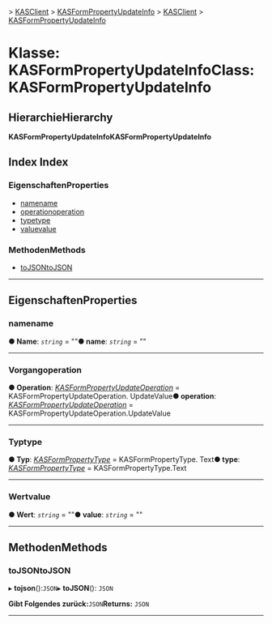 <span data-ttu-id="cc37d-101">[](../README.md) > [KASClient](../modules/kasclient.md) > [KASFormPropertyUpdateInfo](../classes/kasclient.kasformpropertyupdateinfo.md)</span><span class="sxs-lookup"><span data-stu-id="cc37d-101">[](../README.md) > [KASClient](../modules/kasclient.md) > [KASFormPropertyUpdateInfo](../classes/kasclient.kasformpropertyupdateinfo.md)</span></span>

# <a name="class-kasformpropertyupdateinfo"></a><span data-ttu-id="cc37d-102">Klasse: KASFormPropertyUpdateInfo</span><span class="sxs-lookup"><span data-stu-id="cc37d-102">Class: KASFormPropertyUpdateInfo</span></span>

## <a name="hierarchy"></a><span data-ttu-id="cc37d-103">Hierarchie</span><span class="sxs-lookup"><span data-stu-id="cc37d-103">Hierarchy</span></span>

<span data-ttu-id="cc37d-104">**KASFormPropertyUpdateInfo**</span><span class="sxs-lookup"><span data-stu-id="cc37d-104">**KASFormPropertyUpdateInfo**</span></span>

## <a name="index"></a><span data-ttu-id="cc37d-105">Index </span><span class="sxs-lookup"><span data-stu-id="cc37d-105">Index</span></span>

### <a name="properties"></a><span data-ttu-id="cc37d-106">Eigenschaften</span><span class="sxs-lookup"><span data-stu-id="cc37d-106">Properties</span></span>

* [<span data-ttu-id="cc37d-107">name</span><span class="sxs-lookup"><span data-stu-id="cc37d-107">name</span></span>](kasclient.kasformpropertyupdateinfo.md#name)
* [<span data-ttu-id="cc37d-108">operation</span><span class="sxs-lookup"><span data-stu-id="cc37d-108">operation</span></span>](kasclient.kasformpropertyupdateinfo.md#operation)
* [<span data-ttu-id="cc37d-109">type</span><span class="sxs-lookup"><span data-stu-id="cc37d-109">type</span></span>](kasclient.kasformpropertyupdateinfo.md#type)
* [<span data-ttu-id="cc37d-110">value</span><span class="sxs-lookup"><span data-stu-id="cc37d-110">value</span></span>](kasclient.kasformpropertyupdateinfo.md#value)
### <a name="methods"></a><span data-ttu-id="cc37d-111">Methoden</span><span class="sxs-lookup"><span data-stu-id="cc37d-111">Methods</span></span>

* [<span data-ttu-id="cc37d-112">toJSON</span><span class="sxs-lookup"><span data-stu-id="cc37d-112">toJSON</span></span>](kasclient.kasformpropertyupdateinfo.md#tojson)

---

## <a name="properties"></a><span data-ttu-id="cc37d-113">Eigenschaften</span><span class="sxs-lookup"><span data-stu-id="cc37d-113">Properties</span></span>

<a id="name"></a>

###  <a name="name"></a><span data-ttu-id="cc37d-114">name</span><span class="sxs-lookup"><span data-stu-id="cc37d-114">name</span></span>

<span data-ttu-id="cc37d-115">**● Name**: *`string`* = ""</span><span class="sxs-lookup"><span data-stu-id="cc37d-115">**● name**: *`string`* = ""</span></span>

___

<a id="operation"></a>

###  <a name="operation"></a><span data-ttu-id="cc37d-116">Vorgang</span><span class="sxs-lookup"><span data-stu-id="cc37d-116">operation</span></span>

<span data-ttu-id="cc37d-117">**● Operation**: *[KASFormPropertyUpdateOperation](../enums/kasclient.kasformpropertyupdateoperation.md)* = KASFormPropertyUpdateOperation. UpdateValue</span><span class="sxs-lookup"><span data-stu-id="cc37d-117">**● operation**: *[KASFormPropertyUpdateOperation](../enums/kasclient.kasformpropertyupdateoperation.md)* =  KASFormPropertyUpdateOperation.UpdateValue</span></span>

___

<a id="type"></a>

###  <a name="type"></a><span data-ttu-id="cc37d-118">Typ</span><span class="sxs-lookup"><span data-stu-id="cc37d-118">type</span></span>

<span data-ttu-id="cc37d-119">**● Typ**: *[KASFormPropertyType](../enums/kasclient.kasformpropertytype.md)* = KASFormPropertyType. Text</span><span class="sxs-lookup"><span data-stu-id="cc37d-119">**● type**: *[KASFormPropertyType](../enums/kasclient.kasformpropertytype.md)* =  KASFormPropertyType.Text</span></span>

___

<a id="value"></a>

###  <a name="value"></a><span data-ttu-id="cc37d-120">Wert</span><span class="sxs-lookup"><span data-stu-id="cc37d-120">value</span></span>

<span data-ttu-id="cc37d-121">**● Wert**: *`string`* = ""</span><span class="sxs-lookup"><span data-stu-id="cc37d-121">**● value**: *`string`* = ""</span></span>

___

## <a name="methods"></a><span data-ttu-id="cc37d-122">Methoden</span><span class="sxs-lookup"><span data-stu-id="cc37d-122">Methods</span></span>

<a id="tojson"></a>

###  <a name="tojson"></a><span data-ttu-id="cc37d-123">toJSON</span><span class="sxs-lookup"><span data-stu-id="cc37d-123">toJSON</span></span>

<span data-ttu-id="cc37d-124">▸ **tojson**():`JSON`</span><span class="sxs-lookup"><span data-stu-id="cc37d-124">▸ **toJSON**(): `JSON`</span></span>

<span data-ttu-id="cc37d-125">**Gibt Folgendes zurück:**`JSON`</span><span class="sxs-lookup"><span data-stu-id="cc37d-125">**Returns:** `JSON`</span></span>

___

